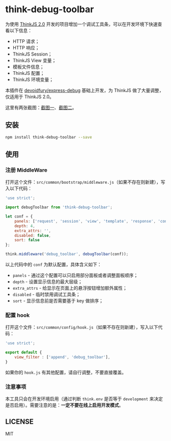 # think-debug-toolbar

为使用 [ThinkJS 2.0](https://thinkjs.org) 开发的项目增加一个调试工具条，可以在开发环境下快速查看以下信息：

* HTTP 请求；
* HTTP 响应；
* ThinkJS Session；
* ThinkJS View 变量；
* 模板文件信息；
* ThinkJS 配置；
* ThinkJS 环境变量；

本插件在 [devoidfury/express-debug](https://github.com/devoidfury/express-debug) 基础上开发，为 ThinkJS 做了大量调整，仅适用于 ThinkJS 2.0。

这里有两张截图：[截图一](http://i.imgur.com/kHKUFMf.png)、[截图二](http://i.imgur.com/PZRxKEe.png)。

## 安装

```sh
npm install think-debug-toolbar --save
```

## 使用

### 注册 MiddleWare

打开这个文件：`src/common/bootstrap/middleware.js`（如果不存在则新建），写入以下代码：

```js
'use strict';

import debugToolbar from 'think-debug-toolbar';

let conf = {
	panels: ['request', 'session', 'view', 'template', 'response', 'config', 'info'],
	depth: 4,
	extra_attrs: '',
	disabled: false,
	sort: false
};

think.middleware('debug_toolbar', debugToolbar(conf));
```

以上代码中的 `conf` 为默认配置，具体含义如下：

* `panels` - 通过这个配置可以只启用部分面板或者调整面板顺序；
* `depth` - 设置显示信息的最大层级；
* `extra_attrs` - 给显示在页面上的悬浮按钮增加额外属性；
* `disabled` - 临时禁用调试工具条；
* `sort` - 显示信息前是否需要基于 key 做排序；

### 配置 hook

打开这个文件：`src/common/config/hook.js`（如果不存在则新建），写入以下代码：

```js
'use strict';

export default {
	view_filter : ['append', 'debug_toolbar'],
}
```

如果你的 `hook.js` 有其他配置，请自行调整，不要直接覆盖。

### 注意事项

本工具只会在开发环境启用（通过判断 `think.env` 是否等于 `development` 来决定是否启用）。需要注意的是：**一定不要在线上启用开发模式**。

## LICENSE

MIT

